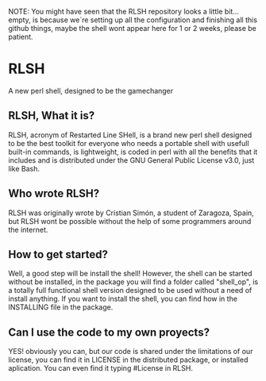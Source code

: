 NOTE: You might have seen that the RLSH repository looks a little bit... empty, is because we´re setting up all the configuration
and finishing all this github things, maybe the shell wont appear here for 1 or 2 weeks, please be patient.

# RLSH
A new perl shell, designed to be the gamechanger
## RLSH, What it is?
RLSH, acronym of Restarted Line SHell, is a brand new perl shell designed to be the best toolkit for everyone who needs
a portable shell with usefull built-in commands, is lightweight, is coded in perl with all the benefits that it includes and is distributed under the GNU General Public License v3.0, just like Bash.
## Who wrote RLSH?
RLSH was originally wrote by Cristian Simón, a student of Zaragoza, Spain, but RLSH wont be possible without the help of some 
programmers around the internet.
## How to get started?
Well, a good step will be install the shell! However, the shell can be started without be installed, in the package you will find 
a folder called "shell_op", is a totally full functional shell version designed to be used without a need of install anything.
If you want to install the shell, you can find how in the INSTALLING file in the package.
## Can I use the code to my own proyects?
YES! obviously you can, but our code is shared under the limitations of our license, you can find it in LICENSE 
in the distributed package, or installed aplication. You can even find it typing #License in RLSH.

